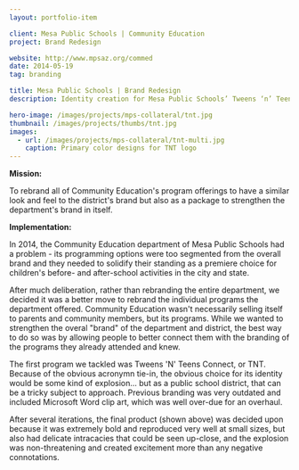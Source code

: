```yaml
---
layout: portfolio-item

client: Mesa Public Schools | Community Education
project: Brand Redesign

website: http://www.mpsaz.org/commed
date: 2014-05-19
tag: branding

title: Mesa Public Schools | Brand Redesign
description: Identity creation for Mesa Public Schools’ Tweens ‘n’ Teens Connect Program.  Utilized in both web and print promotional materials.

hero-image: /images/projects/mps-collateral/tnt.jpg
thumbnail: /images/projects/thumbs/tnt.jpg
images:
  - url: /images/projects/mps-collateral/tnt-multi.jpg
    caption: Primary color designs for TNT logo
---
```


**Mission:**

  To rebrand all of Community Education's program offerings to have a similar look and feel to the district's brand but also as a package to strengthen the department's brand in itself.

**Implementation:**

  In 2014, the Community Education department of Mesa Public Schools had a problem - its programming options were too segmented from the overall brand and they needed to solidify their standing as a premiere choice for children's before- and after-school activities in the city and state.

  After much deliberation, rather than rebranding the entire department, we decided it was a better move to rebrand the individual programs the department offered. Community Education wasn't necessarily selling itself to parents and community members, but its programs. While we wanted to strengthen the overal "brand" of the department and district, the best way to do so was by allowing people to better connect them with the branding of the programs they already attended and knew.

  The first program we tackled was Tweens 'N' Teens Connect, or TNT. Because of the obvious acronymn tie-in, the obvious choice for its identity would be some kind of explosion... but as a public school district, that can be a tricky subject to approach. Previous branding was very outdated and included Microsoft Word clip art, which was well over-due for an overhaul.

  After several iterations, the final product (shown above) was decided upon because it was extremely bold and reproduced very well at small sizes, but also had delicate intracacies that could be seen up-close, and the explosion was non-threatening and created excitement more than any negative connotations.